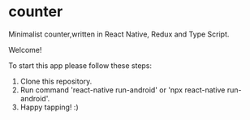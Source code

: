 # counter
Minimalist counter,written in React Native, Redux and Type Script. 

Welcome!

To start this app please follow these steps:

1. Clone this repository.
2. Run command 'react-native run-android' or 'npx react-native run-android'.
3. Happy tapping! :)
